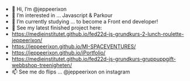 - 👋 Hi, I’m @jeppeerixon
- 👀 I’m interested in ... Javascript & Parkour
- 🌱 I’m currently studying ... to become a Front end developer!
- 💞️ See my latest finished project here: 
- https://medieinstitutet.github.io/fed22d-js-grundkurs-2-lunch-roulette-jeppeerixon/
- https://jeppeerixon.github.io/MI-SPACEVENTURES/ 
- https://jeppeerixon.github.io/iPortfolio/
- https://medieinstitutet.github.io/fed22d-js-grundkurs-gruppuppgift-webbshop-treenigheten/
- 📫 See me do flips ... @jeppeerixon on instagram
<!---
jeppeparkour/jeppeparkour is a ✨ special ✨ repository because its `README.md` (this file) appears on your GitHub profile.
You can click the Preview link to take a look at your changes.
--->
